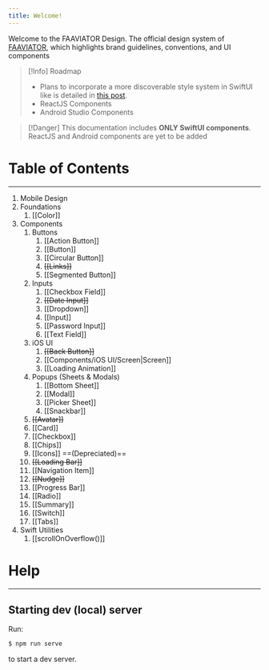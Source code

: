 ```yaml
---
title: Welcome!
---
```

Welcome to the FAAVIATOR Design. The official design system of [FAAVIATOR](https://faaviator.com), which highlights brand guidelines, conventions, and UI components 

> [!Info] Roadmap
> - Plans to incorporate a more discoverable style system in SwiftUI like is detailed in [this post](http://hop.ie/blog/design-system-swift/).
> - ReactJS Components
> - Android Studio Components

>[!Danger] This documentation includes **ONLY SwiftUI components**. ReactJS and Android components are yet to be added
# Table of Contents
---
1. Mobile Design
2. Foundations
	1. [[Color]]
3. Components
	1. Buttons
		1. [[Action Button]]
		2. [[Button]]
		3. [[Circular Button]]
		4. ~~[[Links]]~~
		5. [[Segmented Button]]
	2. Inputs
		1. [[Checkbox Field]]
		2. ~~[[Date Input]]~~
		3. [[Dropdown]]
		4. [[Input]]
		5. [[Password Input]]
		6. [[Text Field]]
	3. iOS UI
		1. ~~[[Back Button]]~~
		2. [[Components/iOS UI/Screen|Screen]]
		3. [[Loading Animation]]
	4. Popups (Sheets & Modals)
		1. [[Bottom Sheet]]
		2. [[Modal]]
		3. [[Picker Sheet]]
		4. [[Snackbar]]
	5. ~~[[Avatar]]~~
	6. [[Card]]
	7. [[Checkbox]]
	8. [[Chips]]
	9. [[Icons]] ==(Depreciated)==
	10. ~~[[Loading Bar]]~~
	11. [[Navigation Item]]
	12. ~~[[Nudge]]~~
	13. [[Progress Bar]]
	14. [[Radio]]
	15. [[Summary]]
	16. [[Switch]]
	17. [[Tabs]]
4. Swift Utilities
	1. [[scrollOnOverflow()]]

# Help
---
## Starting dev (local) server
Run: 
```bash
$ npm run serve
```
to start a dev server.